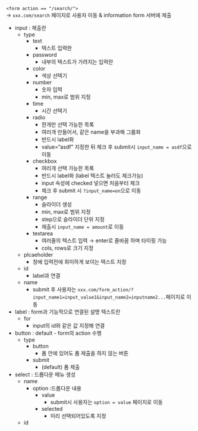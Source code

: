 `<form action == "/search/">`  
→ `xxx.com/search` 페이지로 사용자 이동 & information form 서버에 제출

- input : 제출란
	- type
		- text
			- 텍스트 입력한
		- password
			- 내부의 텍스트가 가려지는 입력란
		- color
			- 색상 선택기
		- number
			- 숫자 입력
			- min, max로 범위 지정
		- time
			- 시간 선택기
		- radio
			- 한개만 선택 가능한 목록
			- 여러개 만들어서, 같은 name을 부과해 그룹화
			- 반드시 label화
			- value=“asdf” 지정한 뒤 체크 후 submit시 `input_name = asdf`으로 이동
		- checkbox
			- 여러개 선택 가능한 목록
			- 반드시 label화 (label 텍스트 눌러도 체크가능)
			- input 속성에 checked 넣으면 처음부터 체크
			- 체크 후 submit 시 `?input_name=on`으로 이동
		-  range
			- 슬라이더 생성
			- min, max로 범위 지정
			- step으로 슬라이더 단위 지정
			- 제출시 `input_name = amount`로 이동
		- textarea
			- 여러줄의 텍스트 입력 → enter로 줄바꿈 하며 타이핑 가능
			- cols, rows로 크기 지정
	- plcaeholder
		- 창에 입력전에 희미하게 보이는 텍스트 지정
	- id
		- label과 연결
	- name
		- submit 후 사용자는 `xxx.com/form_action/?input_name1=input_value1&input_name2=inputname2...`페이지로 이동 
- label : form과 기능적으로 연결된 설명 텍스트란
	- for
		- input의 id와 같은 값 지정해 연결
- button : default - form의 action 수행
	- type
		- button 
			- 폼 안에 있어도 폼 제출을 하지 않는 버튼
		- submit
			- (default) 폼 제출
- select : 드롭다운 메뉴 생성
	- name
		- option :드롭다운 내용
			- value
				- submit시 사용자는 `option = value` 페이지로 이동
			- selected
				- 미리 선택되어있도록 지정
	- id



